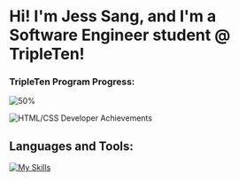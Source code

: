 # Hi! I'm Jess Sang, and I'm a Software Engineer student @ TripleTen!

### TripleTen Program Progress:
![50%](https://progress-bar.xyz/50)

![HTML/CSS Developer Achievements](https://media.licdn.com/dms/image/v2/D5622AQF3QuGi9GhkCw/feedshare-shrink_800/B56ZQtvouEHoAg-/0/1735934250770?e=1740009600&v=beta&t=EkMwtKlfLswpfkUHyzeFSH-hZIq74nLer9SURhEG0MI)

## **Languages and Tools:**

[![My Skills](https://skillicons.dev/icons?i=js,html,css,vscode,figma,git,github,discord)](https://skillicons.dev)
